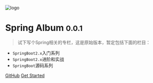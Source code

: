 <!-- _coverpage.md -->

![logo](https://throwable-blog-1256189093.cos.ap-guangzhou.myqcloud.com/202009//leaf.svg)

# Spring Album <small>0.0.1</small>

> 试下写个Spring相关的专栏，这是原始版本，暂定包括下面的栏目：

- `SpringBoot2.x`入门系列 
- `SpringBoot2.x`进阶和实战
- `SpringBoot`源码系列

[GitHub](https://github.com/zjcscut/spring-boot-guide)
[Get Started](#Spring)
